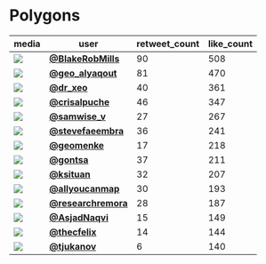 # Polygons

| media                                                            | user                                                                                 |   retweet_count |   like_count |
|------------------------------------------------------------------|--------------------------------------------------------------------------------------|-----------------|--------------|
| ![](https://pbs.twimg.com/media/FDOoCwfWQAYYdoZ.jpg)             | **[@BlakeRobMills](https://twitter.com/BlakeRobMills/status/1455691876091170820)**   |              90 |          508 |
| ![](https://pbs.twimg.com/media/FDSM13JXIAgq0_t.jpg)             | **[@geo_alyaqout](https://twitter.com/geo_alyaqout/status/1455943802229825545)**     |              81 |          470 |
| ![](https://pbs.twimg.com/tweet_video_thumb/FDQS7VCXoAAfXE5.jpg) | **[@dr_xeo](https://twitter.com/dr_xeo/status/1455810034961731584)**                 |              40 |          361 |
| ![](https://pbs.twimg.com/media/FDOmSkCXsAIgFX-.jpg)             | **[@crisalpuche](https://twitter.com/crisalpuche/status/1455692091263160327)**       |              46 |          347 |
| ![](https://pbs.twimg.com/media/FDSaSBlXIAczVHL.jpg)             | **[@samwise_v](https://twitter.com/samwise_v/status/1455958411766546440)**           |              27 |          267 |
| ![](https://pbs.twimg.com/media/FDQLOnTXMAQy4Eo.jpg)             | **[@stevefaeembra](https://twitter.com/stevefaeembra/status/1455800991010467848)**   |              36 |          241 |
| ![](https://pbs.twimg.com/media/FDRaeQeWEAkpi24.jpg)             | **[@geomenke](https://twitter.com/geomenke/status/1455888188220841987)**             |              17 |          218 |
| ![](https://pbs.twimg.com/media/FDTOgZJXoAMIgGu.jpg)             | **[@gontsa](https://twitter.com/gontsa/status/1456016139193044997)**                 |              37 |          211 |
| ![](https://pbs.twimg.com/media/FDRtgRoXMAgK-Zj.jpg)             | **[@ksituan](https://twitter.com/ksituan/status/1455912723376754688)**               |              32 |          207 |
| ![](https://pbs.twimg.com/tweet_video_thumb/FDTQKMWWQAYuVAY.jpg) | **[@allyoucanmap](https://twitter.com/allyoucanmap/status/1456017825349476359)**     |              30 |          193 |
| ![](https://pbs.twimg.com/media/FDSFSYdXsAUR4Ei.jpg)             | **[@researchremora](https://twitter.com/researchremora/status/1455935183648088073)** |              28 |          187 |
| ![](https://pbs.twimg.com/media/FDRWsiZXEAMfn3O.jpg)             | **[@AsjadNaqvi](https://twitter.com/AsjadNaqvi/status/1455884074648805385)**         |              15 |          149 |
| ![](https://pbs.twimg.com/media/FDPuToNVUAA5ctB.jpg)             | **[@thecfelix](https://twitter.com/thecfelix/status/1455769678756777993)**           |              14 |          144 |
| ![](https://pbs.twimg.com/media/FDHnJIWXIAAk57M.jpg)             | **[@tjukanov](https://twitter.com/tjukanov/status/1455787073655300101)**             |               6 |          140 |
 
